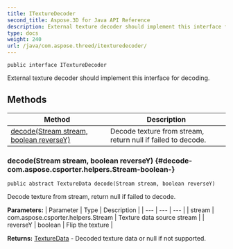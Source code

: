 ```yaml
---
title: ITextureDecoder
second_title: Aspose.3D for Java API Reference
description: External texture decoder should implement this interface for decoding.
type: docs
weight: 240
url: /java/com.aspose.threed/itexturedecoder/
---
```

```
public interface ITextureDecoder
```

External texture decoder should implement this interface for decoding.
## Methods

| Method | Description |
| --- | --- |
| [decode(Stream stream, boolean reverseY)](#decode-com.aspose.csporter.helpers.Stream-boolean-) | Decode texture from stream, return null if failed to decode. |
### decode(Stream stream, boolean reverseY) {#decode-com.aspose.csporter.helpers.Stream-boolean-}
```
public abstract TextureData decode(Stream stream, boolean reverseY)
```


Decode texture from stream, return null if failed to decode.

**Parameters:**
| Parameter | Type | Description |
| --- | --- | --- |
| stream | com.aspose.csporter.helpers.Stream | Texture data source stream |
| reverseY | boolean | Flip the texture |

**Returns:**
[TextureData](../../com.aspose.threed/texturedata) - Decoded texture data or null if not supported.

